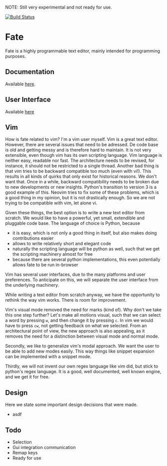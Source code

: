 NOTE: Still very experimental and not ready for use.

[![Build Status](https://travis-ci.org/Chiel92/fate.svg?branch=action-machinery-rewrite)](https://travis-ci.org/Chiel92/fate)

Fate
====
Fate is a highly programmable text editor, mainly intended for programming purposes.

Documentation
-------------
Available [here][docs].

User Interface
--------------
Available [here][fate-tui]

Vim
---
How is fate related to vim?
I'm a vim user myself.
Vim is a great text editor.
However, there are several issues that need to be adressed.
De code base is old and getting messy and is therefore hard to maintain.
It is not very extensible, even though vim has its own scripting language.
Vim language is neither easy, readable nor fast.
The architecture needs to be revised, for instance, it should not be restricted to a single thread.
Another bad thing is that vim tries to be backward compatible too much (even with vi!).
This results in all kinds of quirks that only exist for historical reasons.
We don't want that. Once in a while, backward compatibility needs to be broken due to new developments or new insights.
Python's transition to version 3 is a good example of this.
Neovim tries to fix some of these problems, which is a good thing in my opinion, but it is not drastically enough.
So we are not trying to be compatible with vim, let alone vi.

Given these things, the best option is to write a new text editor from scratch.
We would like to have a powerful, yet small, extendible and pluggable code base.
The language of choice is Python, because

- it is easy, which is not only a good thing in itself, but also makes doing contributions easier
- allows to write relatively short and elegant code
- naturally the scripting language will be python as well, such that we get the scripting machinery almost for free
- because there are several python implementations, this even potentially allows fate to be run in-browser

Vim has several user interfaces, due to the many platforms and user preferences.
To anticipate on this, we will separate the user interface from the underlying machinery.

While writing a text editor from scratch anyway, we have the opportunity to rethink the way vim works.
There is room for improvement.

Vim's visual mode removed the need for marks (kind of).
Why don't we take this one step further?
Let's make all motions visual, such that we can select a word by pressing `w`, and then change it by pressing `c`.
In vim we would have to press `cw`, not getting feedback on what we selected.
From an architectural point of view, the new approach is also appealing, as it removes the need for a distinction between visual mode and normal mode.

Secondly, we like to generalize vim's modal approach.
We want the user to be able to add new modes easily.
This way things like snippet expansion can be implemented with a snippet mode.

Thirdly, we will not invent our own regex language like vim did, but stick to python's regex language.
It is a good, well documented, well known engine, and we get it for free.

Design
------
Here we state some important design decisions that were made.

- asdf

Todo
----

- Selection
- Gui integration communication
- Remap keys
- Ready for use

[docs]: http://chiel92.github.io/fate/
[fate-tui]: http://github.com/Chiel92/fate-tui

